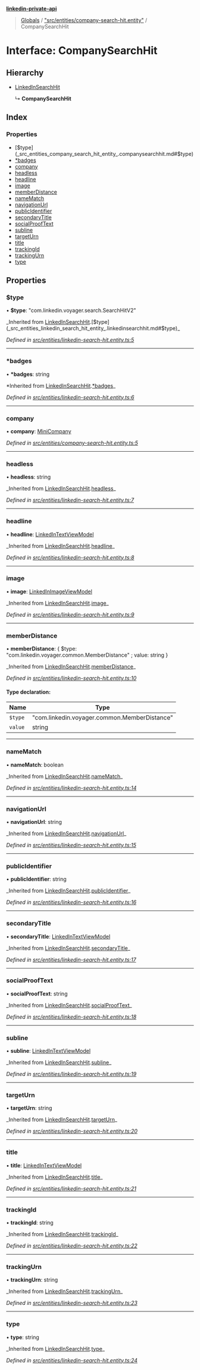 **[linkedin-private-api](../README.md)**

> [Globals](../globals.md) / ["src/entities/company-search-hit.entity"](../modules/_src_entities_company_search_hit_entity_.md) / CompanySearchHit

# Interface: CompanySearchHit

## Hierarchy

- [LinkedInSearchHit](_src_entities_linkedin_search_hit_entity_.linkedinsearchhit.md)

  ↳ **CompanySearchHit**

## Index

### Properties

- [$type](_src_entities_company_search_hit_entity_.companysearchhit.md#$type)
- [\*badges](_src_entities_company_search_hit_entity_.companysearchhit.md#*badges)
- [company](_src_entities_company_search_hit_entity_.companysearchhit.md#company)
- [headless](_src_entities_company_search_hit_entity_.companysearchhit.md#headless)
- [headline](_src_entities_company_search_hit_entity_.companysearchhit.md#headline)
- [image](_src_entities_company_search_hit_entity_.companysearchhit.md#image)
- [memberDistance](_src_entities_company_search_hit_entity_.companysearchhit.md#memberdistance)
- [nameMatch](_src_entities_company_search_hit_entity_.companysearchhit.md#namematch)
- [navigationUrl](_src_entities_company_search_hit_entity_.companysearchhit.md#navigationurl)
- [publicIdentifier](_src_entities_company_search_hit_entity_.companysearchhit.md#publicidentifier)
- [secondaryTitle](_src_entities_company_search_hit_entity_.companysearchhit.md#secondarytitle)
- [socialProofText](_src_entities_company_search_hit_entity_.companysearchhit.md#socialprooftext)
- [subline](_src_entities_company_search_hit_entity_.companysearchhit.md#subline)
- [targetUrn](_src_entities_company_search_hit_entity_.companysearchhit.md#targeturn)
- [title](_src_entities_company_search_hit_entity_.companysearchhit.md#title)
- [trackingId](_src_entities_company_search_hit_entity_.companysearchhit.md#trackingid)
- [trackingUrn](_src_entities_company_search_hit_entity_.companysearchhit.md#trackingurn)
- [type](_src_entities_company_search_hit_entity_.companysearchhit.md#type)

## Properties

### $type

• **$type**: \"com.linkedin.voyager.search.SearchHitV2\"

_Inherited from [LinkedInSearchHit](\_src_entities_linkedin_search_hit_entity_.linkedinsearchhit.md).[$type](_src_entities_linkedin_search_hit_entity_.linkedinsearchhit.md#$type)\_

_Defined in [src/entities/linkedin-search-hit.entity.ts:5](https://github.com/david1asher/linkedin-private-api/blob/8f509eb/src/entities/linkedin-search-hit.entity.ts#L5)_

---

### \*badges

• **\*badges**: string

*Inherited from [LinkedInSearchHit](_src_entities_linkedin_search_hit_entity_.linkedinsearchhit.md).[*badges](_src_entities_linkedin_search_hit_entity_.linkedinsearchhit.md#_badges)_

_Defined in [src/entities/linkedin-search-hit.entity.ts:6](https://github.com/david1asher/linkedin-private-api/blob/8f509eb/src/entities/linkedin-search-hit.entity.ts#L6)_

---

### company

• **company**: [MiniCompany](_src_entities_mini_company_entity_.minicompany.md)

_Defined in [src/entities/company-search-hit.entity.ts:5](https://github.com/david1asher/linkedin-private-api/blob/8f509eb/src/entities/company-search-hit.entity.ts#L5)_

---

### headless

• **headless**: string

_Inherited from [LinkedInSearchHit](\_src_entities_linkedin_search_hit_entity_.linkedinsearchhit.md).[headless](_src_entities_linkedin_search_hit_entity_.linkedinsearchhit.md#headless)\_

_Defined in [src/entities/linkedin-search-hit.entity.ts:7](https://github.com/david1asher/linkedin-private-api/blob/8f509eb/src/entities/linkedin-search-hit.entity.ts#L7)_

---

### headline

• **headline**: [LinkedInTextViewModel](_src_entities_linkedin_text_view_model_entity_.linkedintextviewmodel.md)

_Inherited from [LinkedInSearchHit](\_src_entities_linkedin_search_hit_entity_.linkedinsearchhit.md).[headline](_src_entities_linkedin_search_hit_entity_.linkedinsearchhit.md#headline)\_

_Defined in [src/entities/linkedin-search-hit.entity.ts:8](https://github.com/david1asher/linkedin-private-api/blob/8f509eb/src/entities/linkedin-search-hit.entity.ts#L8)_

---

### image

• **image**: [LinkedInImageViewModel](_src_entities_linkedin_image_view_model_entity_.linkedinimageviewmodel.md)

_Inherited from [LinkedInSearchHit](\_src_entities_linkedin_search_hit_entity_.linkedinsearchhit.md).[image](_src_entities_linkedin_search_hit_entity_.linkedinsearchhit.md#image)\_

_Defined in [src/entities/linkedin-search-hit.entity.ts:9](https://github.com/david1asher/linkedin-private-api/blob/8f509eb/src/entities/linkedin-search-hit.entity.ts#L9)_

---

### memberDistance

• **memberDistance**: { $type: \"com.linkedin.voyager.common.MemberDistance\" ; value: string }

_Inherited from [LinkedInSearchHit](\_src_entities_linkedin_search_hit_entity_.linkedinsearchhit.md).[memberDistance](_src_entities_linkedin_search_hit_entity_.linkedinsearchhit.md#memberdistance)\_

_Defined in [src/entities/linkedin-search-hit.entity.ts:10](https://github.com/david1asher/linkedin-private-api/blob/8f509eb/src/entities/linkedin-search-hit.entity.ts#L10)_

#### Type declaration:

| Name    | Type                                           |
| ------- | ---------------------------------------------- |
| `$type` | \"com.linkedin.voyager.common.MemberDistance\" |
| `value` | string                                         |

---

### nameMatch

• **nameMatch**: boolean

_Inherited from [LinkedInSearchHit](\_src_entities_linkedin_search_hit_entity_.linkedinsearchhit.md).[nameMatch](_src_entities_linkedin_search_hit_entity_.linkedinsearchhit.md#namematch)\_

_Defined in [src/entities/linkedin-search-hit.entity.ts:14](https://github.com/david1asher/linkedin-private-api/blob/8f509eb/src/entities/linkedin-search-hit.entity.ts#L14)_

---

### navigationUrl

• **navigationUrl**: string

_Inherited from [LinkedInSearchHit](\_src_entities_linkedin_search_hit_entity_.linkedinsearchhit.md).[navigationUrl](_src_entities_linkedin_search_hit_entity_.linkedinsearchhit.md#navigationurl)\_

_Defined in [src/entities/linkedin-search-hit.entity.ts:15](https://github.com/david1asher/linkedin-private-api/blob/8f509eb/src/entities/linkedin-search-hit.entity.ts#L15)_

---

### publicIdentifier

• **publicIdentifier**: string

_Inherited from [LinkedInSearchHit](\_src_entities_linkedin_search_hit_entity_.linkedinsearchhit.md).[publicIdentifier](_src_entities_linkedin_search_hit_entity_.linkedinsearchhit.md#publicidentifier)\_

_Defined in [src/entities/linkedin-search-hit.entity.ts:16](https://github.com/david1asher/linkedin-private-api/blob/8f509eb/src/entities/linkedin-search-hit.entity.ts#L16)_

---

### secondaryTitle

• **secondaryTitle**: [LinkedInTextViewModel](_src_entities_linkedin_text_view_model_entity_.linkedintextviewmodel.md)

_Inherited from [LinkedInSearchHit](\_src_entities_linkedin_search_hit_entity_.linkedinsearchhit.md).[secondaryTitle](_src_entities_linkedin_search_hit_entity_.linkedinsearchhit.md#secondarytitle)\_

_Defined in [src/entities/linkedin-search-hit.entity.ts:17](https://github.com/david1asher/linkedin-private-api/blob/8f509eb/src/entities/linkedin-search-hit.entity.ts#L17)_

---

### socialProofText

• **socialProofText**: string

_Inherited from [LinkedInSearchHit](\_src_entities_linkedin_search_hit_entity_.linkedinsearchhit.md).[socialProofText](_src_entities_linkedin_search_hit_entity_.linkedinsearchhit.md#socialprooftext)\_

_Defined in [src/entities/linkedin-search-hit.entity.ts:18](https://github.com/david1asher/linkedin-private-api/blob/8f509eb/src/entities/linkedin-search-hit.entity.ts#L18)_

---

### subline

• **subline**: [LinkedInTextViewModel](_src_entities_linkedin_text_view_model_entity_.linkedintextviewmodel.md)

_Inherited from [LinkedInSearchHit](\_src_entities_linkedin_search_hit_entity_.linkedinsearchhit.md).[subline](_src_entities_linkedin_search_hit_entity_.linkedinsearchhit.md#subline)\_

_Defined in [src/entities/linkedin-search-hit.entity.ts:19](https://github.com/david1asher/linkedin-private-api/blob/8f509eb/src/entities/linkedin-search-hit.entity.ts#L19)_

---

### targetUrn

• **targetUrn**: string

_Inherited from [LinkedInSearchHit](\_src_entities_linkedin_search_hit_entity_.linkedinsearchhit.md).[targetUrn](_src_entities_linkedin_search_hit_entity_.linkedinsearchhit.md#targeturn)\_

_Defined in [src/entities/linkedin-search-hit.entity.ts:20](https://github.com/david1asher/linkedin-private-api/blob/8f509eb/src/entities/linkedin-search-hit.entity.ts#L20)_

---

### title

• **title**: [LinkedInTextViewModel](_src_entities_linkedin_text_view_model_entity_.linkedintextviewmodel.md)

_Inherited from [LinkedInSearchHit](\_src_entities_linkedin_search_hit_entity_.linkedinsearchhit.md).[title](_src_entities_linkedin_search_hit_entity_.linkedinsearchhit.md#title)\_

_Defined in [src/entities/linkedin-search-hit.entity.ts:21](https://github.com/david1asher/linkedin-private-api/blob/8f509eb/src/entities/linkedin-search-hit.entity.ts#L21)_

---

### trackingId

• **trackingId**: string

_Inherited from [LinkedInSearchHit](\_src_entities_linkedin_search_hit_entity_.linkedinsearchhit.md).[trackingId](_src_entities_linkedin_search_hit_entity_.linkedinsearchhit.md#trackingid)\_

_Defined in [src/entities/linkedin-search-hit.entity.ts:22](https://github.com/david1asher/linkedin-private-api/blob/8f509eb/src/entities/linkedin-search-hit.entity.ts#L22)_

---

### trackingUrn

• **trackingUrn**: string

_Inherited from [LinkedInSearchHit](\_src_entities_linkedin_search_hit_entity_.linkedinsearchhit.md).[trackingUrn](_src_entities_linkedin_search_hit_entity_.linkedinsearchhit.md#trackingurn)\_

_Defined in [src/entities/linkedin-search-hit.entity.ts:23](https://github.com/david1asher/linkedin-private-api/blob/8f509eb/src/entities/linkedin-search-hit.entity.ts#L23)_

---

### type

• **type**: string

_Inherited from [LinkedInSearchHit](\_src_entities_linkedin_search_hit_entity_.linkedinsearchhit.md).[type](_src_entities_linkedin_search_hit_entity_.linkedinsearchhit.md#type)\_

_Defined in [src/entities/linkedin-search-hit.entity.ts:24](https://github.com/david1asher/linkedin-private-api/blob/8f509eb/src/entities/linkedin-search-hit.entity.ts#L24)_
